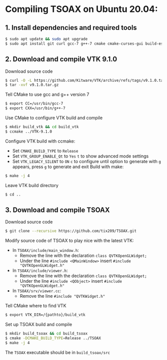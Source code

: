 # Compiling TSOAX on Ubuntu 20.04:
##  1. Install dependencies and required tools
   ``` bash
   $ sudo apt update && sudo apt upgrade
   $ sudo apt install git curl gcc-7 g++-7 cmake cmake-curses-gui build-essential libxt-dev mesa-utils qt5-default qtcreator qt5-doc qt5-doc-html qtbase5-doc-html qtbase5-examples qtdeclarative5-dev libboost-all-dev libegl1-mesa-dev libxcursor-dev libeigen3-dev
   ```
## 2. Download and compile VTK 9.1.0
   Download source code
   ``` bash
   $ curl -O -L https://github.com/Kitware/VTK/archive/refs/tags/v9.1.0.tar.gz
   $ tar -xvf v9.1.0.tar.gz
   ```
   Tell CMake to use gcc and g++ version 7
   ``` bash
   $ export CC=/usr/bin/gcc-7
   $ export CXX=/usr/bin/g++-7
   ```
   Use CMake to configure VTK build and compile
   ``` bash
   $ mkdir build_vtk && cd build_vtk
   $ ccmake ../VTK-9.1.0
   ```
   Configure VTK build with ccmake:
   - Set `CMAKE_BUILD_TYPE` to `Release`
   - Set `VTK_GROUP_ENABLE_Qt` to `Yes`
   `t` to show advanced mode settings
   - Set `VTK_LEGACY_SILENT` to `ON`
   `c` to configure until option to generate with `g` appears, press `g` to generate and exit
   Build with make:
   ``` bash
   $ make -j 4
   ```
   Leave VTK build directory
   ``` bash
   $ cd ..
   ```
## 3. Download and compile TSOAX
   Download source code
   ``` bash
   $ git clone --recursive https://github.com/tix209/TSOAX.git
   ```
   Modify source code of TSOAX to play nice with the latest VTK:
   - In `TSOAX/include/main_window.h`:
     - Remove the line with the declaration `class QVTKOpenGLWidget;`
     - Under the line `#include <QMainWindow>` insert `#include "QVTKOpenGLWidget.h"`
   - In `TSOAX/include/viewer.h`:
     - Remove the line with the declaration `class QVTKOpenGLWidget;`
     - Under the line `#include <QObject>` insert `#include "QVTKOpenGLWidget.h"`
   - In `TSOAX/srv/viewer.cc`:
     - Remove the line `#include "QVTKWidget.h"`

   Tell CMake where to find VTK
   ``` bash
   $ export VTK_DIR=/{pathto}/build_vtk
   ```
   Set up TSOAX build and compile
   ``` bash
   $ mkdir build_tsoax && cd build_tsoax
   $ cmake -DCMAKE_BUILD_TYPE=Release ../TSOAX
   $ make -j 4
   ```

   The `TSOAX` executable should be in `build_tsoax/src`


